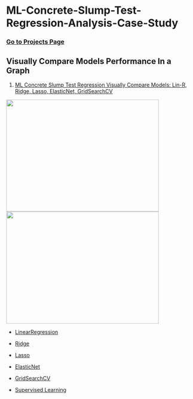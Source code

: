 # ML-Concrete-Slump-Test-Regression-Analysis-Case-Study

### [Go to Projects Page](https://github.com/celik-muhammed/14CS-Machine-Learning-Case-Study-with-Python/blob/master/README.md)

## Visually Compare Models Performance In a Graph

01. [ML Concrete Slump Test Regression Visually Compare Models: Lin-R, Ridge, Lasso, ElasticNet, GridSearchCV](./ML-Concrete-Slump-Test-Regression-Analysis-Case-Study.ipynb)

<img src='https://i.ibb.co/nPq2FDF/download.png' alt='' width=90%, height=300>
<img src='https://i.ibb.co/MCjs36X/download.png' alt='' width=90%, height=300>

- [LinearRegression](https://scikit-learn.org/stable/modules/generated/sklearn.linear_model.LinearRegression.html)
- [Ridge](https://scikit-learn.org/stable/modules/generated/sklearn.linear_model.Ridge.html)
- [Lasso](https://scikit-learn.org/stable/modules/generated/sklearn.linear_model.Lasso.html)
- [ElasticNet](https://scikit-learn.org/stable/modules/generated/sklearn.linear_model.ElasticNet.html)
- [GridSearchCV](https://scikit-learn.org/stable/modules/generated/sklearn.model_selection.GridSearchCV.html)

- [Supervised Learning](https://scikit-learn.org/stable/supervised_learning.html)